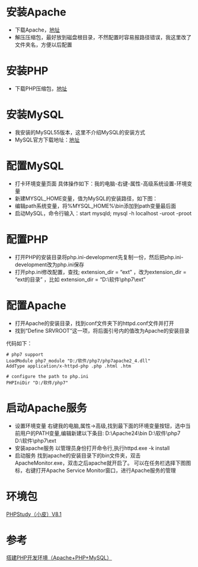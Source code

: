 # 安装Apache

* 下载Apache，[地址](http://www.apachelounge.com/download/)
* 解压压缩包，最好放到磁盘根目录，不然配置时容易报路径错误，我这里改了文件夹名，方便以后配置

# 安装PHP

* 下载PHP压缩包，[地址](https://windows.php.net/download)

# 安装MySQL

* 我安装的MySQL55版本，这里不介绍MySQL的安装方式
* MySQL官方下载地址：[地址](https://dev.mysql.com/downloads/installer/)

# 配置MySQL

* 打卡环境变量页面 具体操作如下：我的电脑-右键-属性-高级系统设置-环境变量
* 新建MYSQL_HOME变量，值为MySQL的安装路径，如下图：
* 编辑path系统变量，将%MYSQL_HOME%\bin添加到path变量最后面
* 启动MySQL，命令行输入：start mysqld; mysql -h localhost -uroot -proot

# 配置PHP

* 打开PHP的安装目录将php.ini-development先复制一份，然后把php.ini-development改为php.ini保存
* 打开php.ini修改配置，查找; extension_dir = “ext” ，改为extension_dir = “ext的目录” ，比如 extension_dir = “D:\软件\php7\ext”

# 配置Apache

* 打开Apache的安装目录，找到conf文件夹下的httpd.conf文件并打开
* 找到“Define SRVROOT”这一项，将后面引号内的值改为Apache的安装目录

代码如下：

```
# php7 support
LoadModule php7_module "D:/软件/php7/php7apache2_4.dll"
AddType application/x-httpd-php .php .html .htm

# configure the path to php.ini
PHPIniDir "D:/软件/php7"
```

# 启动Apache服务

* 设置环境变量 右键我的电脑,属性->高级,找到最下面的环境变量按钮，选中当前用户的PATH变量,编辑新建以下条目:
D:\Apache24\bin
D:\软件\php7
D:\软件\php7\ext
* 安装apache服务
以管理员身份打开命令行,执行httpd.exe -k install
* 启动服务
找到apache的安装目录下的bin文件夹，双击ApacheMonitor.exe，双击之后apache就开启了。
可以在任务栏选择下图图标，右键打开Apache Service Monitor窗口，进行Apache服务的管理

# 环境包

[PHPStudy（小皮）V8.1](https://www.xp.cn/download.html)

# 参考

[搭建PHP开发环境（Apache+PHP+MySQL）](https://blog.csdn.net/galen2016/article/details/80778662)